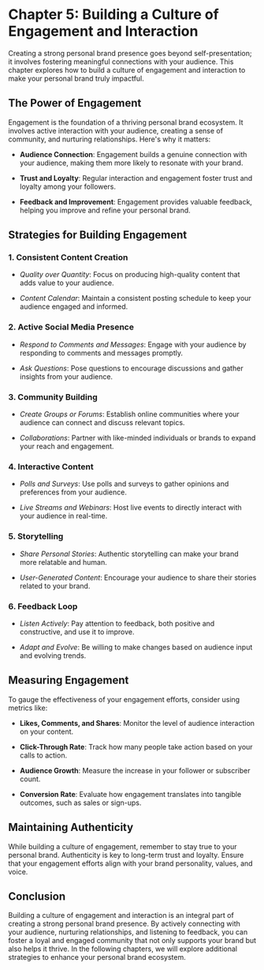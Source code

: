 Chapter 5: Building a Culture of Engagement and Interaction
===========================================================

Creating a strong personal brand presence goes beyond self-presentation; it involves fostering meaningful connections with your audience. This chapter explores how to build a culture of engagement and interaction to make your personal brand truly impactful.

The Power of Engagement
-----------------------

Engagement is the foundation of a thriving personal brand ecosystem. It involves active interaction with your audience, creating a sense of community, and nurturing relationships. Here's why it matters:

* **Audience Connection**: Engagement builds a genuine connection with your audience, making them more likely to resonate with your brand.

* **Trust and Loyalty**: Regular interaction and engagement foster trust and loyalty among your followers.

* **Feedback and Improvement**: Engagement provides valuable feedback, helping you improve and refine your personal brand.

Strategies for Building Engagement
----------------------------------

### 1. **Consistent Content Creation**

* *Quality over Quantity*: Focus on producing high-quality content that adds value to your audience.

* *Content Calendar*: Maintain a consistent posting schedule to keep your audience engaged and informed.

### 2. **Active Social Media Presence**

* *Respond to Comments and Messages*: Engage with your audience by responding to comments and messages promptly.

* *Ask Questions*: Pose questions to encourage discussions and gather insights from your audience.

### 3. **Community Building**

* *Create Groups or Forums*: Establish online communities where your audience can connect and discuss relevant topics.

* *Collaborations*: Partner with like-minded individuals or brands to expand your reach and engagement.

### 4. **Interactive Content**

* *Polls and Surveys*: Use polls and surveys to gather opinions and preferences from your audience.

* *Live Streams and Webinars*: Host live events to directly interact with your audience in real-time.

### 5. **Storytelling**

* *Share Personal Stories*: Authentic storytelling can make your brand more relatable and human.

* *User-Generated Content*: Encourage your audience to share their stories related to your brand.

### 6. **Feedback Loop**

* *Listen Actively*: Pay attention to feedback, both positive and constructive, and use it to improve.

* *Adapt and Evolve*: Be willing to make changes based on audience input and evolving trends.

Measuring Engagement
--------------------

To gauge the effectiveness of your engagement efforts, consider using metrics like:

* **Likes, Comments, and Shares**: Monitor the level of audience interaction on your content.

* **Click-Through Rate**: Track how many people take action based on your calls to action.

* **Audience Growth**: Measure the increase in your follower or subscriber count.

* **Conversion Rate**: Evaluate how engagement translates into tangible outcomes, such as sales or sign-ups.

Maintaining Authenticity
------------------------

While building a culture of engagement, remember to stay true to your personal brand. Authenticity is key to long-term trust and loyalty. Ensure that your engagement efforts align with your brand personality, values, and voice.

Conclusion
----------

Building a culture of engagement and interaction is an integral part of creating a strong personal brand presence. By actively connecting with your audience, nurturing relationships, and listening to feedback, you can foster a loyal and engaged community that not only supports your brand but also helps it thrive. In the following chapters, we will explore additional strategies to enhance your personal brand ecosystem.
